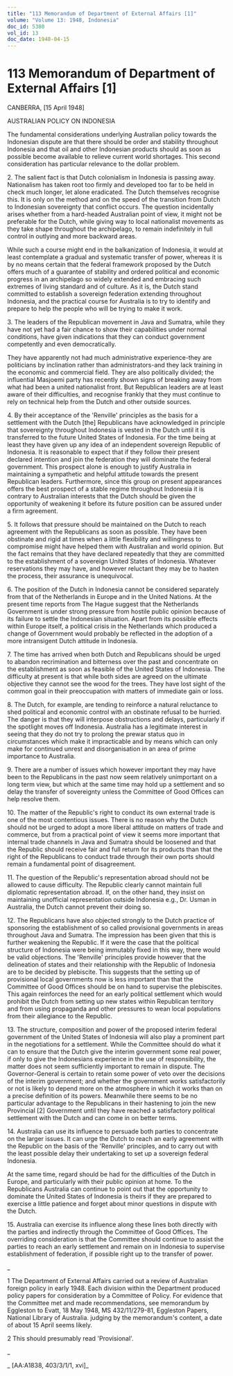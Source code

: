 ```yaml
---
title: "113 Memorandum of Department of External Affairs [1]"
volume: "Volume 13: 1948, Indonesia"
doc_id: 5380
vol_id: 13
doc_date: 1948-04-15
---
```


# 113 Memorandum of Department of External Affairs [1]

CANBERRA, [15 April 1948]

AUSTRALIAN POLICY ON INDONESIA

The fundamental considerations underlying Australian policy towards the Indonesian dispute are that there should be order and stability throughout Indonesia and that oil and other Indonesian products should as soon as possible become available to relieve current world shortages. This second consideration has particular relevance to the dollar problem.

2\. The salient fact is that Dutch colonialism in Indonesia is passing away. Nationalism has taken root too firmly and developed too far to be held in check much longer, let alone eradicated. The Dutch themselves recognise this. It is only on the method and on the speed of the transition from Dutch to Indonesian sovereignty that conflict occurs. The question incidentally arises whether from a hard-headed Australian point of view, it might not be preferable for the Dutch, while giving way to local nationalist movements as they take shape throughout the archipelago, to remain indefinitely in full control in outlying and more backward areas.

While such a course might end in the balkanization of Indonesia, it would at least contemplate a gradual and systematic transfer of power, whereas it is by no means certain that the federal framework proposed by the Dutch offers much of a guarantee of stability and ordered political and economic progress in an archipelago so widely extended and embracing such extremes of living standard and of culture. As it is, the Dutch stand committed to establish a sovereign federation extending throughout Indonesia, and the practical course for Australia is to try to identify and prepare to help the people who will be trying to make it work.

3\. The leaders of the Republican movement in Java and Sumatra, while they have not yet had a fair chance to show their capabilities under normal conditions, have given indications that they can conduct government competently and even democratically.

They have apparently not had much administrative experience-they are politicians by inclination rather than administrators-and they lack training in the economic and commercial field. They are also politically divided; the influential Masjoemi party has recently shown signs of breaking away from what had been a united nationalist front. But Republican leaders are at least aware of their difficulties, and recognise frankly that they must continue to rely on technical help from the Dutch and other outside sources.

4\. By their acceptance of the 'Renville' principles as the basis for a settlement with the Dutch [the] Republicans have acknowledged in principle that sovereignty throughout Indonesia is vested in the Dutch until it is transferred to the future United States of Indonesia. For the time being at least they have given up any idea of an independent sovereign Republic of Indonesia. It is reasonable to expect that if they follow their present declared intention and join the federation they will dominate the federal government. This prospect alone is enough to justify Australia in maintaining a sympathetic and helpful attitude towards the present Republican leaders. Furthermore, since this group on present appearances offers the best prospect of a stable regime throughout Indonesia it is contrary to Australian interests that the Dutch should be given the opportunity of weakening it before its future position can be assured under a firm agreement.

5\. It follows that pressure should be maintained on the Dutch to reach agreement with the Republicans as soon as possible. They have been obstinate and rigid at times when a little flexibility and willingness to compromise might have helped them with Australian and world opinion. But the fact remains that they have declared repeatedly that they are committed to the establishment of a sovereign United States of Indonesia. Whatever reservations they may have, and however reluctant they may be to hasten the process, their assurance is unequivocal.

6\. The position of the Dutch in Indonesia cannot be considered separately from that of the Netherlands in Europe and in the United Nations. At the present time reports from The Hague suggest that the Netherlands Government is under strong pressure from hostile public opinion because of its failure to settle the Indonesian situation. Apart from its possible effects within Europe itself, a political crisis in the Netherlands which produced a change of Government would probably be reflected in the adoption of a more intransigent Dutch attitude in Indonesia.

7\. The time has arrived when both Dutch and Republicans should be urged to abandon recrimination and bitterness over the past and concentrate on the establishment as soon as feasible of the United States of Indonesia. The difficulty at present is that while both sides are agreed on the ultimate objective they cannot see the wood for the trees. They have lost sight of the common goal in their preoccupation with matters of immediate gain or loss.

8\. The Dutch, for example, are tending to reinforce a natural reluctance to shed political and economic control with an obstinate refusal to be hurried. The danger is that they will interpose obstructions and delays, particularly if the spotlight moves off Indonesia. Australia has a legitimate interest in seeing that they do not try to prolong the prewar status quo in circumstances which make it impracticable and by means which can only make for continued unrest and disorganisation in an area of prime importance to Australia.

9\. There are a number of issues which however important they may have been to the Republicans in the past now seem relatively unimportant on a long term view, but which at the same time may hold up a settlement and so delay the transfer of sovereignty unless the Committee of Good Offices can help resolve them.

10\. The matter of the Republic's right to conduct its own external trade is one of the most contentious issues. There is no reason why the Dutch should not be urged to adopt a more liberal attitude on matters of trade and commerce, but from a practical point of view it seems more important that internal trade channels in Java and Sumatra should be loosened and that the Republic should receive fair and full return for its products than that the right of the Republicans to conduct trade through their own ports should remain a fundamental point of disagreement.

11\. The question of the Republic's representation abroad should not be allowed to cause difficulty. The Republic clearly cannot maintain full diplomatic representation abroad. If, on the other hand, they insist on maintaining unofficial representation outside Indonesia e.g., Dr. Usman in Australia, the Dutch cannot prevent their doing so.

12\. The Republicans have also objected strongly to the Dutch practice of sponsoring the establishment of so called provisional governments in areas throughout Java and Sumatra. The impression has been given that this is further weakening the Republic. If it were the case that the political structure of Indonesia were being immutably fixed in this way, there would be valid objections. The 'Renville' principles provide however that the delineation of states and their relationship with the Republic of Indonesia are to be decided by plebiscite. This suggests that the setting up of provisional local governments now is less important than that the Committee of Good Offices should be on hand to supervise the plebiscites. This again reinforces the need for an early political settlement which would prohibit the Dutch from setting up new states within Republican territory and from using propaganda and other pressures to wean local populations from their allegiance to the Republic.

13\. The structure, composition and power of the proposed interim federal government of the United States of Indonesia will also play a prominent part in the negotiations for a settlement. While the Committee should do what it can to ensure that the Dutch give the interim government some real power, if only to give the Indonesians experience in the use of responsibility, the matter does not seem sufficiently important to remain in dispute. The Governor-General is certain to retain some power of veto over the decisions of the interim government; and whether the government works satisfactorily or not is likely to depend more on the atmosphere in which it works than on a precise definition of its powers. Meanwhile there seems to be no particular advantage to the Republicans in their hastening to join the new Provincial [2] Government until they have reached a satisfactory political settlement with the Dutch and can come in on better terms.

14\. Australia can use its influence to persuade both parties to concentrate on the larger issues. It can urge the Dutch to reach an early agreement with the Republic on the basis of the 'Renville' principles, and to carry out with the least possible delay their undertaking to set up a sovereign federal Indonesia.

At the same time, regard should be had for the difficulties of the Dutch in Europe, and particularly with their public opinion at home. To the Republicans Australia can continue to point out that the opportunity to dominate the United States of Indonesia is theirs if they are prepared to exercise a little patience and forget about minor questions in dispute with the Dutch.

15\. Australia can exercise its influence along these lines both directly with the parties and indirectly through the Committee of Good Offices. The overriding consideration is that the Committee should continue to assist the parties to reach an early settlement and remain on in Indonesia to supervise establishment of federation, if possible right up to the transfer of power.

_

1 The Department of External Affairs carried out a review of Australian foreign policy in early 1948. Each division within the Department produced policy papers for consideration by a Committee of Policy. For evidence that the Committee met and made recommendations, see memorandum by Eggleston to Evatt, 18 May 1948, MS 432/11/279-81, Eggleston Papers, National Library of Australia. judging by the memorandum's content, a date of about 15 April seems likely.

2 This should presumably read 'Provisional'.

_

_ [AA:A1838, 403/3/1/1, xvi]_
